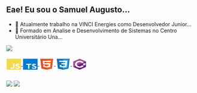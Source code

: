 ## Eae! Eu sou o Samuel Augusto...

- 🔭 Atualmente trabalho na VINCI Energies como Desenvolvedor Junior...
- 📝 Formado em Analise e Desenvolvimento de Sistemas no Centro Universitário Una...

<div>
  <a href="https://github.com/SamuelAugusto13">
  <img height="180em" src="https://github-readme-stats.vercel.app/api?username=SamuelAugusto13&show_icons=false&theme=dark&include_all_commits=true&count_private=true"/>
</div>
<div style="display: inline_block"><br>
  <img align="center" alt="JavaScript" height="30" width="40" src="https://raw.githubusercontent.com/devicons/devicon/master/icons/javascript/javascript-plain.svg">
  <img align="center" alt="TypeScript" height="30" width="40" src="https://raw.githubusercontent.com/devicons/devicon/master/icons/typescript/typescript-plain.svg">
  <img align="center" alt="HTML" height="30" width="40" src="https://raw.githubusercontent.com/devicons/devicon/master/icons/html5/html5-original.svg">
  <img align="center" alt="CSS" height="30" width="40" src="https://raw.githubusercontent.com/devicons/devicon/master/icons/css3/css3-original.svg">
  <img align="center" alt="Csharp" height="30" width="40" src="https://raw.githubusercontent.com/devicons/devicon/master/icons/csharp/csharp-original.svg">
</div>
    
  ##
 
<div>
<a href="https://www.linkedin.com/in/samuel-augusto-8159b1211/" target="_blank"><img src="https://img.shields.io/badge/-LinkedIn-%230077B5?style=for-the-badge&logo=linkedin&logoColor=black" target="_blank"></a>
<a href="https://discord.gg/SamuelAugusto#4192" target="_blank"><img src="https://img.shields.io/badge/Discord-7289DA?style=for-the-badge&logo=discord&logoColor=black" target="_blank"></a>  
  
<!--   ![Snake animation](https://github.com/rafaballerini/rafaballerini/blob/output/github-contribution-grid-snake.svg) -->
  
</div>
